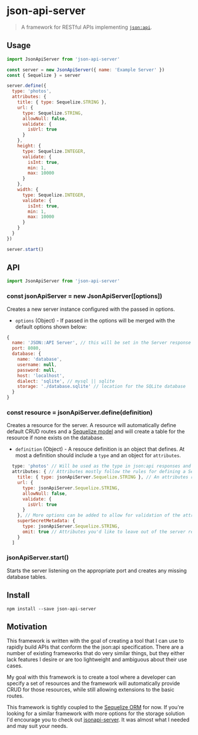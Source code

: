 # json-api-server

> A framework for RESTful APIs implementing [`json:api`](http://jsonapi.org/).

## Usage
```js
import JsonApiServer from 'json-api-server'

const server = new JsonApiServer({ name: 'Example Server' })
const { Sequelize } = server

server.define({
  type: 'photos',
  attributes: {
    title: { type: Sequelize.STRING },
    url: {
      type: Sequelize.STRING,
      allowNull: false,
      validate: {
        isUrl: true
      }
    },
    height: {
      type: Sequelize.INTEGER,
      validate: {
        isInt: true,
        min: 1,
        max: 10000
      }
    },
    width: {
      type: Sequelize.INTEGER,
      validate: {
        isInt: true,
        min: 1,
        max: 10000
      }
    }
  }
})

server.start()
```

## API
```js
import JsonApiServer from 'json-api-server'
```

### const jsonApiServer = new JsonApiServer([options])
Creates a new server instance configured with the passed in options.

- `options` (Object) - If passed in the options will be merged with the default options shown below:
```js
{
  name: 'JSON::API Server', // this will be set in the Server response header
  port: 8080,
  database: {
    name: 'database',
    username: null,
    password: null,
    host: 'localhost',
    dialect: 'sqlite', // mysql || sqlite
    storage: './database.sqlite' // location for the SQLite database
  }
}
```

### const resource = jsonApiServer.define(definition)
Creates a resource for the server. A resource will automatically define default CRUD routes and a [Sequelize model](http://sequelize.readthedocs.io/en/latest/docs/models-definition/) and will create a table for the resource if none exists on the database.

- `definition` (Object) - A resouce definition is an object that defines. At most a definition should include a `type` and an object for `attributes`.
```js
  type: 'photos' // Will be used as the type in json:api responses and as the root for your URLs related to this resource
  attributes: { // Attributes mostly follow the rules for defining a Sequelize model
    title: { type: jsonApiServer.Sequelize.STRING }, // An attributes requires at least a type
    url: {
      type: jsonApiServer.Sequelize.STRING,
      allowNull: false,
      validate: {
        isUrl: true
      }
    }, // More options can be added to allow for validation of the attribute
    superSecretMetadata: {
      type: jsonApiServer.Sequelize.STRING,
      omit: true // Attributes you'd like to leave out of the server responses can be omitted
    }
  ]
```

### jsonApiServer.start()
Starts the server listening on the appropriate port and creates any missing database tables.

## Install
`npm install --save json-api-server`

## Motivation

This framework is written with the goal of creating a tool that I can use to rapidly build APIs that conform the the json:api specification. There are a number of existing frameworks that do very similar things, but they either lack features I desire or are too lightweight and ambiguous about their use cases.

My goal with this framework is to create a tool where a developer can specify a set of resources and the framework will automatically provide CRUD for those resources, while still allowing extensions to the basic routes.

This framework is tightly coupled to the [Sequelize ORM](http://docs.sequelizejs.com/en/v3/) for now. If you're looking for a similar framework with more options for the storage solution I'd encourage you to check out [jsonapi-server](https://github.com/holidayextras/jsonapi-server). It was almost what I needed and may suit your needs.
